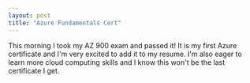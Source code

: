```yaml
---
layout: post
title: "Azure Fundamentals Cert"
---
```


This morning I took my AZ 900 exam and passed it! It is my first Azure certificate and I'm very excited to add it to my resume. I'm also eager to learn more cloud computing skills and I know this won't be the last certificate I get.


